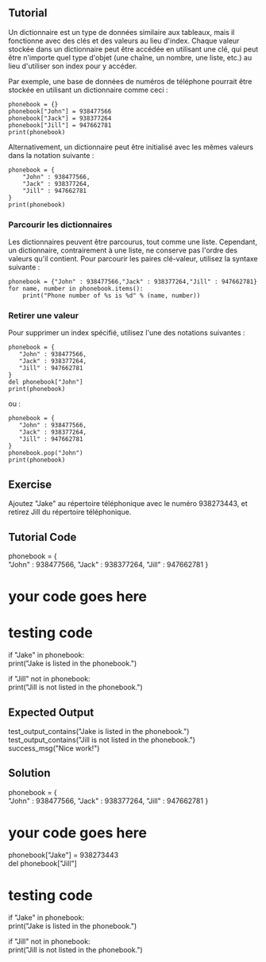 Tutorial
--------

Un dictionnaire est un type de données similaire aux tableaux, mais il fonctionne avec des clés et des valeurs au lieu d'index. Chaque valeur stockée dans un dictionnaire peut être accédée en utilisant une clé, qui peut être n'importe quel type d'objet (une chaîne, un nombre, une liste, etc.) au lieu d'utiliser son index pour y accéder.

Par exemple, une base de données de numéros de téléphone pourrait être stockée en utilisant un dictionnaire comme ceci :

    phonebook = {}
    phonebook["John"] = 938477566
    phonebook["Jack"] = 938377264
    phonebook["Jill"] = 947662781
    print(phonebook)

Alternativement, un dictionnaire peut être initialisé avec les mêmes valeurs dans la notation suivante :

    phonebook = {
        "John" : 938477566,
        "Jack" : 938377264,
        "Jill" : 947662781
    }
    print(phonebook)

### Parcourir les dictionnaires

Les dictionnaires peuvent être parcourus, tout comme une liste. Cependant, un dictionnaire, contrairement à une liste, ne conserve pas l'ordre des valeurs qu'il contient. Pour parcourir les paires clé-valeur, utilisez la syntaxe suivante :

    phonebook = {"John" : 938477566,"Jack" : 938377264,"Jill" : 947662781}
    for name, number in phonebook.items():
        print("Phone number of %s is %d" % (name, number))

### Retirer une valeur

Pour supprimer un index spécifié, utilisez l'une des notations suivantes :

    phonebook = {
       "John" : 938477566,
       "Jack" : 938377264,
       "Jill" : 947662781
    }
    del phonebook["John"]
    print(phonebook)

ou :

    phonebook = {
       "John" : 938477566,
       "Jack" : 938377264,
       "Jill" : 947662781
    }
    phonebook.pop("John")
    print(phonebook)


Exercise
--------

Ajoutez "Jake" au répertoire téléphonique avec le numéro 938273443, et retirez Jill du répertoire téléphonique.

Tutorial Code
-------------

phonebook = {  
    "John" : 938477566,
    "Jack" : 938377264,
    "Jill" : 947662781
}  
# your code goes here

# testing code
if "Jake" in phonebook:  
    print("Jake is listed in the phonebook.")
    
if "Jill" not in phonebook:      
    print("Jill is not listed in the phonebook.")  


Expected Output
---------------

test_output_contains("Jake is listed in the phonebook.")
test_output_contains("Jill is not listed in the phonebook.")
success_msg("Nice work!")

Solution
--------

phonebook = {  
    "John" : 938477566,
    "Jack" : 938377264,
    "Jill" : 947662781
}  

# your code goes here
phonebook["Jake"] = 938273443  
del phonebook["Jill"]  

# testing code
if "Jake" in phonebook:  
    print("Jake is listed in the phonebook.")
    
if "Jill" not in phonebook:      
    print("Jill is not listed in the phonebook.")